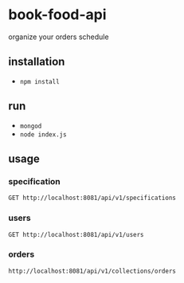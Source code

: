 # book-food-api
organize your orders schedule


## installation

- `npm install`

## run

- `mongod`
- `node index.js`


## usage

### specification
`GET http://localhost:8081/api/v1/specifications`

### users
`GET http://localhost:8081/api/v1/users`

### orders
`http://localhost:8081/api/v1/collections/orders`
